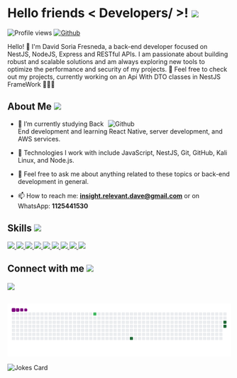 <h1> Hello friends < Developers/ >! <img src="https://raw.githubusercontent.com/MartinHeinz/MartinHeinz/master/wave.gif" width="30px"> </h1>
<p align='center'></p>

![Profile views](https://visitor-badge.glitch.me/badge?page_id=insightRelevant.insightRelevant)
[![Github](https://img.shields.io/github/followers/insightRelevant?label=Follow&style=social)](https://github.com/insightRelevant)

<div size='28px'>
Hello! 👋 I'm David Soria Fresneda, a back-end developer focused on NestJS, NodeJS, Express and RESTful APIs. I am passionate about building robust and scalable solutions and am always exploring new tools to optimize the performance and security of my projects. 🚀 Feel free to check out my projects, currently working on an Api With DTO classes in NestJS FrameWork 🚀🚀🚀
</div>

<h2> About Me <img src="https://media0.giphy.com/media/KDDpcKigbfFpnejZs6/giphy.gif" width="100px"></h2>

<img width="55%" align="right" alt="Github" src="https://raw.githubusercontent.com/onimur/.github/master/.resources/git-header.svg" />

- 🔭 I’m currently studying Back End development and learning React Native, server development, and AWS services.
  
- 🌱 Technologies I work with include JavaScript, NestJS, Git, GitHub, Kali Linux, and Node.js.
  
- 💬 Feel free to ask me about anything related to these topics or back-end development in general.

- 📫 How to reach me: **insight.relevant.dave@gmail.com** or on WhatsApp: **1125441530**

<h2> Skills <img src="https://media2.giphy.com/media/QssGEmpkyEOhBCb7e1/giphy.gif" width="32px"></h2>

<a href="https://github.com/GeekosServer?tab=repositories&q=&type=&language=reactjs&sort="> 
  <img width="32px" src="https://raw.githubusercontent.com/rahulbanerjee26/githubAboutMeGenerator/main/icons/reactjs.svg"> 
</a>
<a href="https://github.com/GeekosServer?tab=repositories&q=&type=&language=javascript&sort="> 
  <img width="32px" src="https://raw.githubusercontent.com/rahulbanerjee26/githubAboutMeGenerator/main/icons/javascript.svg"> 
</a>
<a href="https://github.com/GeekosServer?tab=repositories&q=&type=&language=nodejs&sort="> 
  <img width="32px" src="https://raw.githubusercontent.com/rahulbanerjee26/githubAboutMeGenerator/main/icons/nodejs.svg"> 
</a>
<a href="https://github.com/GeekosServer?tab=repositories&q=&type=&language=git&sort="> 
  <img width="32px" src="https://raw.githubusercontent.com/rahulbanerjee26/githubAboutMeGenerator/main/icons/git.svg"> 
</a>
<a href="https://github.com/GeekosServer?tab=repositories&q=&type=&language=linux&sort="> 
  <img width="32px" src="https://raw.githubusercontent.com/rahulbanerjee26/githubAboutMeGenerator/main/icons/linux.svg"> 
</a>
<a href="https://github.com/GeekosServer?tab=repositories&q=&type=&language=html&sort="> 
  <img width="32px" src="https://raw.githubusercontent.com/rahulbanerjee26/githubAboutMeGenerator/main/icons/html.svg"> 
</a>
<a href="https://github.com/GeekosServer?tab=repositories&q=&type=&language=css&sort="> 
  <img width="32px" src="https://raw.githubusercontent.com/rahulbanerjee26/githubAboutMeGenerator/main/icons/css.svg"> 
</a>
<a href="https://github.com/GeekosServer?tab=repositories&q=&type=&language=typescript&sort="> 
  <img width="32px" src="https://raw.githubusercontent.com/rahulbanerjee26/githubAboutMeGenerator/main/icons/typescript.svg"> 
</a>
<a href="https://github.com/GeekosServer?tab=repositories&q=&type=&language=expo&sort="> 
  <img width="32px" src="https://d33wubrfki0l68.cloudfront.net/46f3016bb0a048abb1d33dfe25d54a76e0f32529/a3406/icon.png"> 
</a>

<h2> Connect with me <img src="https://raw.githubusercontent.com/ShahriarShafin/ShahriarShafin/main/Assets/handshake.gif" width="100px"></h2>
<a href="mailto:insight.relevant.dave@gmail.com"> <img width="32px" align="center" src="https://raw.githubusercontent.com/rahulbanerjee26/githubAboutMeGenerator/main/icons/gmail.svg"/> </a>

<br>
<br>

![snake gif](https://github.com/insightRelevant/insightRelevant/blob/output/github-contribution-grid-snake.gif)

![Jokes Card](https://readme-jokes.vercel.app/api?theme=tokyonight)
